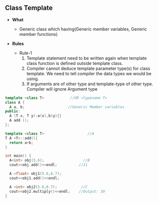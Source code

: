 ## Class Template
- **What**
  - Generic class which having(Generic member variables, Generic member functions)
  
- **Rules**
  - Rule-1
    1. Template statement need to be written again when template class function is defined outside template class.
    2. Compiler cannot deduce template parameter type(s) for class template. We need to tell compiler the data types we would be using.
    3. If arguments are of other type and template-type of other type. Compiler will ignore Argument type
```c++
template <class T>            //OR <typename T>
class A {
  A a, b;                    //Generic Member variables
public:
  A (T x, T y):a(x),b(y){}
  A add ();
};

template <class T>                    //A
T A <T>::add(){ 
  return a+b; 
}

int main() {
  A<int> obj(5,6);                  //B
  cout<<obj.add()<<endl;          //11

  A <float> obj1(5.6,6.7);
  cout<<obj1.add()<<endl;         

  A <int> obj2(5.6,6.7);           //C
  cout<<obj2.multiply()<<endl;    //Output: 30
}
```
